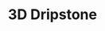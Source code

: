 ---
layout: post
title: 3D Dripstone
permalink: /addons/compliance32x/3DDripstone
comments: true
comments-id: 3DDripstone
header-img: compliance32x/addons/3D Dripstone.jpg

long_text: Makes pointed dripstone in 3D.

authors:
  - Alkatreize

download:
  - Planet Minecraft:
    - https://www.planetminecraft.com/texture-pack/dripstone-3d-32x32/
---